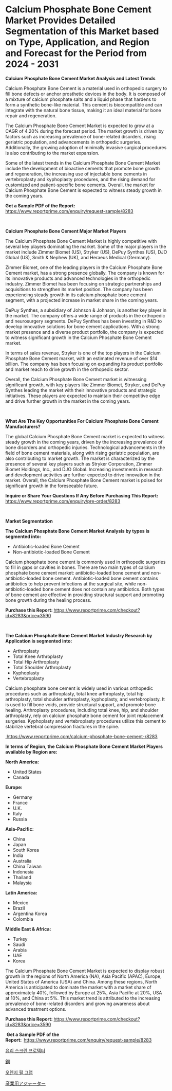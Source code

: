 <p><h1>Calcium Phosphate Bone Cement Market Provides Detailed Segmentation of this Market based on Type, Application, and Region and Forecast for the Period from 2024 - 2031</h1></p><p><strong>Calcium Phosphate Bone Cement Market Analysis and Latest Trends</strong></p>
<p><p>Calcium Phosphate Bone Cement is a material used in orthopedic surgery to fill bone defects or anchor prosthetic devices in the body. It is composed of a mixture of calcium phosphate salts and a liquid phase that hardens to form a synthetic bone-like material. This cement is biocompatible and can integrate with the natural bone tissue, making it an ideal material for bone repair and regeneration.</p><p>The Calcium Phosphate Bone Cement Market is expected to grow at a CAGR of 4.20% during the forecast period. The market growth is driven by factors such as increasing prevalence of bone-related disorders, rising geriatric population, and advancements in orthopedic surgeries. Additionally, the growing adoption of minimally invasive surgical procedures is also contributing to the market expansion.</p><p>Some of the latest trends in the Calcium Phosphate Bone Cement Market include the development of bioactive cements that promote bone growth and regeneration, the increasing use of injectable bone cements in vertebroplasty and kyphoplasty procedures, and the rising demand for customized and patient-specific bone cements. Overall, the market for Calcium Phosphate Bone Cement is expected to witness steady growth in the coming years.</p></p>
<p><strong>Get a Sample PDF of the Report:&nbsp;</strong> <a href="https://www.reportprime.com/enquiry/request-sample/8283">https://www.reportprime.com/enquiry/request-sample/8283</a></p>
<p>&nbsp;</p>
<p><strong>Calcium Phosphate Bone Cement Major Market Players</strong></p>
<p><p>The Calcium Phosphate Bone Cement Market is highly competitive with several key players dominating the market. Some of the major players in the market include Zimmer Biomet (US), Stryker (US), DePuy Synthes (US), DJO Global (US), Smith & Nephew (UK), and Heraeus Medical (Germany).</p><p>Zimmer Biomet, one of the leading players in the Calcium Phosphate Bone Cement market, has a strong presence globally. The company is known for its innovative products and advanced technologies in the orthopedic industry. Zimmer Biomet has been focusing on strategic partnerships and acquisitions to strengthen its market position. The company has been experiencing steady growth in its calcium phosphate bone cement segment, with a projected increase in market share in the coming years.</p><p>DePuy Synthes, a subsidiary of Johnson & Johnson, is another key player in the market. The company offers a wide range of products in the orthopedic and neurosurgery segments. DePuy Synthes has been investing in R&D to develop innovative solutions for bone cement applications. With a strong market presence and a diverse product portfolio, the company is expected to witness significant growth in the Calcium Phosphate Bone Cement market.</p><p>In terms of sales revenue, Stryker is one of the top players in the Calcium Phosphate Bone Cement market, with an estimated revenue of over $14 billion. The company has been focusing on expanding its product portfolio and market reach to drive growth in the orthopedic sector.</p><p>Overall, the Calcium Phosphate Bone Cement market is witnessing significant growth, with key players like Zimmer Biomet, Stryker, and DePuy Synthes leading the market with their innovative products and strategic initiatives. These players are expected to maintain their competitive edge and drive further growth in the market in the coming years.</p></p>
<p>&nbsp;</p>
<p><strong>What Are The Key Opportunities For Calcium Phosphate Bone Cement Manufacturers?</strong></p>
<p><p>The global Calcium Phosphate Bone Cement market is expected to witness steady growth in the coming years, driven by the increasing prevalence of bone disorders and orthopedic injuries. Technological advancements in the field of bone cement materials, along with rising geriatric population, are also contributing to market growth. The market is characterized by the presence of several key players such as Stryker Corporation, Zimmer Biomet Holdings, Inc., and DJO Global. Increasing investments in research and development activities are further expected to drive innovation in the market. Overall, the Calcium Phosphate Bone Cement market is poised for significant growth in the foreseeable future.</p></p>
<p><strong>Inquire or Share Your Questions If Any Before Purchasing This Report:</strong> <a href="https://www.reportprime.com/enquiry/pre-order/8283">https://www.reportprime.com/enquiry/pre-order/8283</a></p>
<p>&nbsp;</p>
<p><strong>Market Segmentation</strong></p>
<p><strong>The Calcium Phosphate Bone Cement Market Analysis by types is segmented into:</strong></p>
<p><ul><li>Antibiotic-loaded Bone Cement</li><li>Non-antibiotic-loaded Bone Cement</li></ul></p>
<p><p>Calcium phosphate bone cement is commonly used in orthopedic surgeries to fill in gaps or cavities in bones. There are two main types of calcium phosphate bone cement market: antibiotic-loaded bone cement and non-antibiotic-loaded bone cement. Antibiotic-loaded bone cement contains antibiotics to help prevent infections at the surgical site, while non-antibiotic-loaded bone cement does not contain any antibiotics. Both types of bone cement are effective in providing structural support and promoting bone growth during the healing process.</p></p>
<p><strong>Purchase this Report:&nbsp;</strong><a href="https://www.reportprime.com/checkout?id=8283&price=3590">https://www.reportprime.com/checkout?id=8283&price=3590</a></p>
<p>&nbsp;</p>
<p><strong>The Calcium Phosphate Bone Cement Market Industry Research by Application is segmented into:</strong></p>
<p><ul><li>Arthroplasty</li><li>Total Knee Arthroplasty</li><li>Total Hip Arthroplasty</li><li>Total Shoulder Arthroplasty</li><li>Kyphoplasty</li><li>Vertebroplasty</li></ul></p>
<p><p>Calcium phosphate bone cement is widely used in various orthopedic procedures such as arthroplasty, total knee arthroplasty, total hip arthroplasty, total shoulder arthroplasty, kyphoplasty, and vertebroplasty. It is used to fill bone voids, provide structural support, and promote bone healing. Arthroplasty procedures, including total knee, hip, and shoulder arthroplasty, rely on calcium phosphate bone cement for joint replacement surgeries. Kyphoplasty and vertebroplasty procedures utilize this cement to stabilize vertebral compression fractures in the spine.</p></p>
<p><a href="https://www.reportprime.com/calcium-phosphate-bone-cement-r8283">&nbsp;https://www.reportprime.com/calcium-phosphate-bone-cement-r8283</a></p>
<p><strong>In terms of Region, the Calcium Phosphate Bone Cement Market Players available by Region are:</strong></p>
<p>
    <p> <strong> North America: </strong>
        <ul>
            <li>United States</li>
            <li>Canada</li>
        </ul>
        </p> 
    <p> <strong> Europe: </strong>
        <ul>
            <li>Germany</li>
            <li>France</li>
            <li>U.K.</li>
            <li>Italy</li>
            <li>Russia</li>
        </ul>
        </p> 
    <p> <strong> Asia-Pacific: </strong>
        <ul>
            <li>China</li>
            <li>Japan</li>
            <li>South Korea</li>
            <li>India</li>
            <li>Australia</li>
            <li>China Taiwan</li>
            <li>Indonesia</li>
            <li>Thailand</li>
            <li>Malaysia</li>
        </ul>
        </p> 
    <p> <strong> Latin America: </strong>
        <ul>
            <li>Mexico</li>
            <li>Brazil</li>
            <li>Argentina Korea</li>
            <li>Colombia</li>
        </ul>
        </p> 
    <p> <strong> Middle East & Africa: </strong>
        <ul>
            <li>Turkey</li>
            <li>Saudi</li>
            <li>Arabia</li>
            <li>UAE</li>
            <li>Korea</li>
        </ul>
    </p>
    </p>
<p><p>The Calcium Phosphate Bone Cement Market is expected to display robust growth in the regions of North America (NA), Asia Pacific (APAC), Europe, United States of America (USA) and China. Among these regions, North America is anticipated to dominate the market with a market share of approximately 40%, followed by Europe at 25%, Asia Pacific at 20%, USA at 10%, and China at 5%. This market trend is attributed to the increasing prevalence of bone-related disorders and growing awareness about advanced treatment options.</p></p>
<p><strong>Purchase this Report: </strong><a href="https://www.reportprime.com/checkout?id=8283&price=3590">https://www.reportprime.com/checkout?id=8283&price=3590</a></p>
<p>&nbsp;<strong>Get a Sample PDF of the Report:&nbsp;&nbsp;</strong><a href="https://www.reportprime.com/enquiry/request-sample/8283">https://www.reportprime.com/enquiry/request-sample/8283</a></p>
<p><strong></strong></p>
<p><p><a href="https://medium.com/@bruiser75687/%EC%9C%A0%EB%A6%AC-%EC%8A%A4%ED%81%AC%EB%A6%B0-%ED%94%84%EB%A1%9C%ED%85%8D%ED%84%B0-%EC%8B%9C%EC%9E%A5-2031%EB%85%84%EA%B9%8C%EC%A7%80%EC%9D%98-%ED%8A%B8%EB%A0%8C%EB%93%9C-%EC%98%88%EC%B8%A1-%EB%B0%8F-%EA%B2%BD%EC%9F%81-%EB%B6%84%EC%84%9D-fa644dabe9d9">유리 스크린 프로텍터</a></p><p><a href="https://medium.com/@nyahmertz1944/%E9%8A%85%E5%B8%82%E5%A0%B4%E3%81%AE%E8%A6%8F%E6%A8%A1%E3%81%A8%E5%B8%82%E5%A0%B4%E5%8B%95%E5%90%91-%E5%AE%8C%E5%85%A8%E3%81%AA%E6%A5%AD%E7%95%8C%E6%A6%82%E8%A6%81-2024%E5%B9%B4%E3%81%8B%E3%82%892031%E5%B9%B4-68029b8c4c2c">銅</a></p><p><a href="https://medium.com/@nyahreinger1/%EC%98%A4%EB%A0%8C%EC%A7%80-%EA%BB%8D%EC%A7%88-%EA%B7%B8%EB%9E%A9-%EC%8B%9C%EC%9E%A5-%EB%B6%84%EC%84%9D-%EA%B7%B8%EC%9D%98-cagr-%EC%8B%9C%EC%9E%A5-%EC%84%B8%EB%B6%84%ED%99%94-%EB%B0%8F-%EA%B8%80%EB%A1%9C%EB%B2%8C-%EC%82%B0%EC%97%85-%EA%B0%9C%EC%9A%94-82596183918c">오렌지 필 그랩</a></p><p><a href="https://medium.com/@brendancole1992/%E5%B7%A5%E6%A5%AD%E7%94%A8%E6%94%AA%E6%8B%8C%E6%A9%9F%E5%B8%82%E5%A0%B4-%E5%B8%82%E5%A0%B4%E3%82%B7%E3%82%A7%E3%82%A2-%E5%B8%82%E5%A0%B4%E5%8B%95%E5%90%91-%E5%B0%86%E6%9D%A5%E3%81%AE%E6%88%90%E9%95%B7%E3%82%92%E6%8E%A2%E3%82%8B-a6847791bea7">産業用アジテーター</a></p></p>